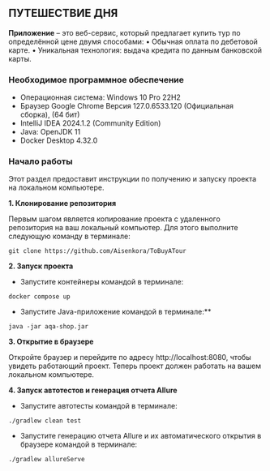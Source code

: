 ## ПУТЕШЕСТВИЕ ДНЯ

**Приложение** – это веб-сервис, который предлагает купить тур по определённой цене двумя способами:
•	Обычная оплата по дебетовой карте.
•	Уникальная технология: выдача кредита по данным банковской карты.

### Необходимое программное обеспечение
* Операционная система: Windows 10 Pro 22H2
* Браузер Google Chrome Версия 127.0.6533.120 (Официальная сборка), (64 бит)
* IntelliJ IDEA 2024.1.2 (Community Edition)
* Java: OpenJDK 11
* Docker Desktop 4.32.0

### Начало работы
Этот раздел предоставит инструкции по получению и запуску проекта на локальном компьютере.

**1. Клонирование репозитория**

Первым шагом является копирование проекта с удаленного репозитория на ваш локальный компьютер. Для этого выполните следующую команду в терминале:

```git clone https://github.com/Aisenkora/ToBuyATour```

**2. Запуск проекта**
* Запустите контейнеры командой в терминале:

```docker compose up```

* Запустите Java-приложение командой в терминале:**

```java -jar aqa-shop.jar```

**3. Открытие в браузере**

Откройте браузер и перейдите по адресу http://localhost:8080, чтобы увидеть работающий проект. Теперь проект должен работать на вашем локальном компьютере.

**4. Запуск автотестов и генерация отчета Allure**
* Запустите автотесты командой в терминале:

```./gradlew clean test```

* Запустите генерацию отчета Allure и их автоматического открытия в браузере командой в терминале:

```./gradlew allureServe```